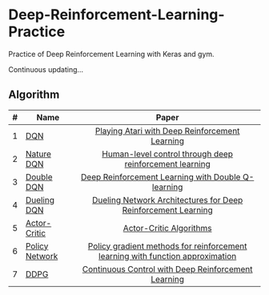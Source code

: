 # Deep-Reinforcement-Learning-Practice
Practice of Deep Reinforcement Learning with Keras and gym.

Continuous updating...


## Algorithm


| #	| Name  | Paper |
| - | ----- | :--------: |
| 1 | [DQN](DQN.py) | [Playing Atari with Deep Reinforcement Learning](http://cn.arxiv.org/abs/1312.5602)|
| 2 | [Nature DQN](NatureDQN.py) | [Human-level control through deep reinforcement learning](https://www.nature.com/articles/nature14236) |
| 3 | [Double DQN](DoubleDQN.py) | [Deep Reinforcement Learning with Double Q-learning](http://cn.arxiv.org/abs/1509.06461v1)  |
| 4 | [Dueling DQN](DuelingDQN.py) | [Dueling Network Architectures for Deep Reinforcement Learning](https://arxiv.org/pdf/1511.06581.pdf) |
| 5 | [Actor-Critic](AC_sparse.py) | [Actor-Critic Algorithms](https://papers.nips.cc/paper/1786-actor-critic-algorithms.pdf) |
| 6 | [Policy Network](PolicyNetwork.py) | [Policy gradient methods for reinforcement learning with function approximation](https://www.researchgate.net/publication/2503757_Policy_Gradient_Methods_for_Reinforcement_Learning_with_Function_Approximation) |
| 7 | [DDPG](DDPG.py) | [Continuous Control with Deep Reinforcement Learning](https://arxiv.org/abs/1509.02971) |

